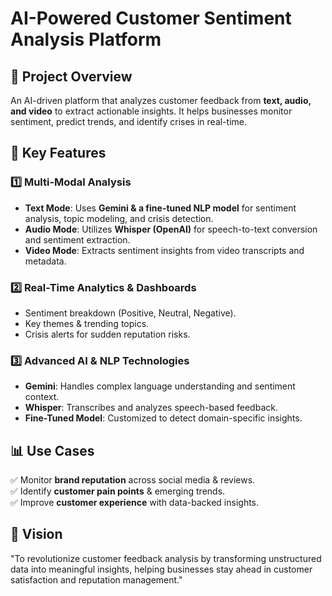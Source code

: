 # AI-Powered Customer Sentiment Analysis Platform  

## 📌 Project Overview  
An AI-driven platform that analyzes customer feedback from **text, audio, and video** to extract actionable insights. It helps businesses monitor sentiment, predict trends, and identify crises in real-time.  

## 🚀 Key Features  
### 1️⃣ **Multi-Modal Analysis**  
- **Text Mode**: Uses **Gemini & a fine-tuned NLP model** for sentiment analysis, topic modeling, and crisis detection.  
- **Audio Mode**: Utilizes **Whisper (OpenAI)** for speech-to-text conversion and sentiment extraction.  
- **Video Mode**: Extracts sentiment insights from video transcripts and metadata.  

### 2️⃣ **Real-Time Analytics & Dashboards**  
- Sentiment breakdown (Positive, Neutral, Negative).  
- Key themes & trending topics.  
- Crisis alerts for sudden reputation risks.  

### 3️⃣ **Advanced AI & NLP Technologies**  
- **Gemini**: Handles complex language understanding and sentiment context.  
- **Whisper**: Transcribes and analyzes speech-based feedback.  
- **Fine-Tuned Model**: Customized to detect domain-specific insights.  

## 📊 **Use Cases**  
✅ Monitor **brand reputation** across social media & reviews.  
✅ Identify **customer pain points** & emerging trends.  
✅ Improve **customer experience** with data-backed insights.  

## 🔮 **Vision**  
"To revolutionize customer feedback analysis by transforming unstructured data into meaningful insights, helping businesses stay ahead in customer satisfaction and reputation management."  
